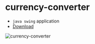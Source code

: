 # currency-converter
- `java swing` application
- [Download](https://minhaskamal.github.io/DownGit/#/home?url=https://github.com/irahuldutta02/java-projects-01/tree/main/currency-converter)

![currency-converter](https://user-images.githubusercontent.com/78687135/207632666-e669a3f2-5f6a-40c5-ba10-dceddb6777e1.gif)
